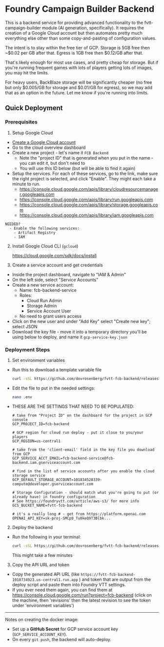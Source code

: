 # Foundry Campaign Builder Backend

This is a backend service for providing advanced functionality to the fvtt-campaign-builder module (AI generation, specifically).  It requires the creation of a Google Cloud account but then automates
pretty much everything else other than some copy-and-pasting of configuration values.

The intent is to stay within the free tier of GCP.  Storage is 5GB free then ~$0.02 per GB after that.  Egress is 1GB free then $0.12/GB after that.

That's likely enough for most use cases, and pretty cheap for storage.  But if you're running frequent games with lots of players getting lots of images, you may hit the limits.

For heavy users, BackBlaze storage will be significantly cheaper (no free but only $0.005/GB for storage and $0.01/GB for egress), so we may add that as an option in the future.  Let me know 
if you're running into limits. 

## Quick Deployment
### Prerequisites

1. Setup Google Cloud

  - [Create a Google Cloud account](https://console.cloud.google.com/)
  - Go to the cloud overview dashboard
  - Create a new project - let's name it `FCB Backend`
    - Note the "project ID" that is generated when you put in the name - you can edit it, but don't need to
    - You will use this ID below (but will be able to find it again) 
  - Setup the services.  For each of these services, go to the link, make sure the right project is selected, and
    click "Enable".  They might each take a minute to run.
    - https://console.cloud.google.com/apis/library/cloudresourcemanager.googleapis.com
    - https://console.cloud.google.com/apis/library/run.googleapis.com
    - https://console.cloud.google.com/apis/library/storage.googleapis.com
    - https://console.cloud.google.com/apis/library/iam.googleapis.com

```
NEEDED?
  - Enable the following services:
    - Artifact Registry
    - IAM
```

2. Install Google Cloud CLI (`gcloud`)
    
    https://cloud.google.com/sdk/docs/install

3. Create a service account and get credentials
  - Inside the project dashboard, navigate to "IAM & Admin"
  - On the left side, select "Service Accounts"
  - Create a new service account:
    - Name: fcb-backend-service
    - Roles:
      - Cloud Run Admin
      - Storage Admin
      - Service Account User
    - No need to grant users access
  - Click on the new user and under "Add Key" select "Create new key"; select JSON
  - Download the key file - move it into a temporary directory you'll be using below to deploy, and name it `gcp-service-key.json`

### Deployment Steps
1. Set environment variables
  
  - Run this to download a template variable file
    ```sh
    curl -sSL https://github.com/dovrosenberg/fvtt-fcb-backend/releases/latest/download/env.template -o .env
    ```

  - Edit the file to put in the needed settings:
    ```sh
    nano .env
    ```

  - THESE ARE THE SETTINGS THAT NEED TO BE POPULATED:
    ```
    # take from "Project ID" on the dashboard for the project in GCP console
    GCP_PROJECT_ID=fcb-backend   

    # GCP region for cloud run deploy - put it close to you/your players
    GCP_REGION=us-central1

    # take from the 'client-email' field in the key file you download from GCP
    GCP_SERVICE_ACCT_EMAIL=fcb-backend-service@fcb-backend.iam.gserviceaccount.com

    # find in the list of service accounts after you enable the cloud storage service
    GCP_DEFAULT_STORAGE_ACCOUNT=101834528339-compute@developer.gserviceaccount.com

    # Storage Configuration - should match what you're going to put (or already have) in foundry configuration
    # See https://foundryvtt.com/article/aws-s3/ for more info
    GCS_BUCKET_NAME=fvtt-fcb-backend

    # it's a really long # - get from https://platform.openai.com
    OPENAI_API_KEY=sk-proj-SMCp9_Tu0keQ9T3Blbk...
    ```

2. Deploy the backend
  - Run the following in your terminal:
    ```sh
    curl -sSL https://github.com/dovrosenberg/fvtt-fcb-backend/releases/latest/download/deploy-gcp.sh | bash
    ```

    This might take a few minutes


3. Copy the API URL and token
  - Copy the generated API URL (like `https://fvtt-fcb-backend-1018734923.us-central1.run.app` ) and token that are output from the deploy script and paste them into Foundry VTT settings.
  - If you ever need them again, you can find them at https://console.cloud.google.com/run?project=fcb-backend (click on the machine, then 'revisions' then the latest revision to see the token under 'environment variables')


---------------

Notes on creating the docker image:
- Set up a **GitHub Secret** for GCP service account key (`GCP_SERVICE_ACCOUNT_KEY`).
- On every `git push`, the backend will auto-deploy.


